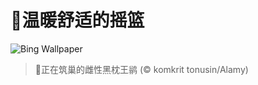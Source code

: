 # 🔖温暖舒适的摇篮

![Bing Wallpaper](https://www.bing.com/th?id=OHR.NestingMonarch_ZH-CN7848166951_1920x1080.jpg&rf=LaDigue_1920x1080.jpg&pid=hp)

> 📝正在筑巢的雌性黑枕王鹟 (© komkrit tonusin/Alamy)
